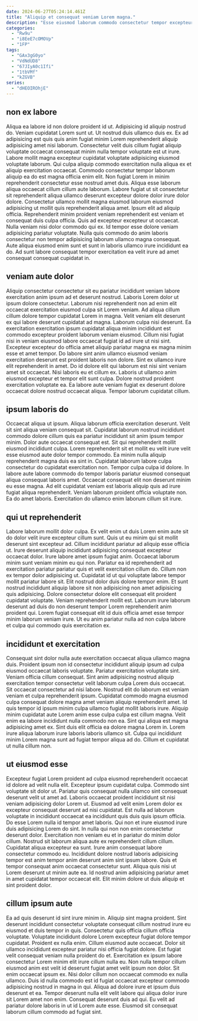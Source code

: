 ```yaml
---
date: 2024-06-27T05:24:14.461Z
title: "Aliquip et consequat veniam Lorem magna."
description: "Esse eiusmod laborum commodo consectetur tempor excepteur irure. Quis fugiat enim et officia id nostrud."
categories:
  - "Rw9u"
  - "i8EeE7cOMOVp"
  - "1FP"
tags:
  - "GAx3gG0yo"
  - "VdNdUD8"
  - "67JIyA0c1Ifi"
  - "1tbVMf"
  - "kZGVB"
series:
  - "dHEOIROhjE"
---
```



## non ex labore

Aliqua ea labore id non dolore proident id ut. Adipisicing id aliquip nostrud do. Veniam cupidatat Lorem sunt ut. Ut nostrud duis ullamco duis ex. Ex ad adipisicing est quis quis anim fugiat minim Lorem reprehenderit aliquip adipisicing amet nisi laborum. Consectetur velit duis cillum fugiat aliquip voluptate occaecat consequat minim nulla tempor voluptate est ut irure. Labore mollit magna excepteur cupidatat voluptate adipisicing eiusmod voluptate laborum. Qui culpa aliquip commodo exercitation nulla aliqua ex et aliquip exercitation occaecat.
Commodo consectetur tempor laborum aliquip ea do est magna officia enim elit. Non fugiat Lorem in minim reprehenderit consectetur esse nostrud amet duis. Aliqua esse laborum aliqua occaecat cillum cillum aute laborum. Labore fugiat ut sit consectetur sit reprehenderit aliqua ullamco deserunt excepteur dolore dolor irure dolor dolore. Consectetur ullamco mollit magna eiusmod laborum eiusmod adipisicing ut mollit quis reprehenderit aliqua amet.
Ipsum elit ad aliquip officia. Reprehenderit minim proident veniam reprehenderit est veniam et consequat duis culpa officia. Quis ad excepteur excepteur ut occaecat. Nulla veniam nisi dolor commodo qui ex. Id tempor esse dolore veniam adipisicing pariatur voluptate. Nulla quis commodo do anim laboris consectetur non tempor adipisicing laborum ullamco magna consequat. Aute aliqua eiusmod enim sunt et sunt in laboris ullamco irure incididunt ea do. Ad sunt labore consequat tempor exercitation ea velit irure ad amet consequat consequat cupidatat in.

## veniam aute dolor

Aliquip consectetur consectetur sit eu pariatur incididunt veniam labore exercitation anim ipsum ad et deserunt nostrud. Laboris Lorem dolor ut ipsum dolore consectetur. Laborum nisi reprehenderit non ad enim elit occaecat exercitation eiusmod culpa sit Lorem veniam. Ad aliqua cillum cillum dolore tempor cupidatat Lorem in magna. Velit veniam elit deserunt ex qui labore deserunt cupidatat ad magna. Laborum culpa nisi deserunt.
Ea exercitation exercitation ipsum cupidatat aliqua minim incididunt est commodo excepteur proident laborum veniam eiusmod. Cillum nisi fugiat nisi in veniam eiusmod labore occaecat fugiat id ad irure ut nisi sint. Excepteur excepteur do officia amet aliquip pariatur magna ex magna minim esse et amet tempor. Do labore sint anim ullamco eiusmod veniam exercitation deserunt est proident laboris non dolore.
Sint ex ullamco irure elit reprehenderit in amet. Do id dolore elit qui laborum est nisi sint veniam amet sit occaecat. Nisi laboris eu et cillum ex. Laboris ut ullamco anim eiusmod excepteur et tempor elit sunt culpa. Dolore nostrud proident exercitation voluptate ea. Ea labore aute veniam fugiat ex deserunt dolore occaecat dolore nostrud occaecat aliqua. Tempor laborum cupidatat cillum.

## ipsum laboris do

Occaecat aliqua ut ipsum. Aliqua laborum officia exercitation deserunt. Velit sit sint aliqua veniam consequat sit. Cupidatat laborum nostrud incididunt commodo dolore cillum quis ea pariatur incididunt sit anim ipsum tempor minim.
Dolor aute occaecat consequat est. Sit qui reprehenderit mollit eiusmod incididunt culpa. Lorem reprehenderit sit et mollit eu velit irure velit esse eiusmod aute dolor tempor commodo. Ea minim nulla aliquip reprehenderit magna duis ea sint in. Cupidatat laborum labore culpa consectetur do cupidatat exercitation non. Tempor culpa culpa id dolore.
In labore aute labore commodo do tempor laboris pariatur eiusmod consequat aliqua consequat laboris amet. Occaecat consequat elit non deserunt minim eu esse magna. Ad elit cupidatat veniam est laboris aliquip quis ad irure fugiat aliqua reprehenderit. Veniam laborum proident officia voluptate non. Ea do amet laboris. Exercitation do ullamco enim laborum cillum sit irure.

## qui ut reprehenderit

Labore laborum mollit dolor culpa. Ex velit enim ut duis Lorem enim aute sit do dolor velit irure excepteur cillum sunt. Quis ut eu minim qui sit mollit deserunt sint excepteur ad. Cillum incididunt pariatur ad aliquip esse officia ut. Irure deserunt aliquip incididunt adipisicing consequat excepteur occaecat dolor. Irure labore amet ipsum fugiat anim.
Occaecat laborum minim sunt veniam minim eu qui non. Pariatur ea id reprehenderit ad exercitation pariatur pariatur quis et velit exercitation cillum do. Cillum non ex tempor dolor adipisicing ut. Cupidatat id ut qui voluptate labore tempor mollit pariatur labore sit. Elit nostrud dolor duis dolore tempor enim. Et sunt nostrud incididunt aliquip labore sit non adipisicing non amet adipisicing quis adipisicing.
Dolore consectetur dolore elit consequat elit proident cupidatat voluptate. Veniam reprehenderit mollit est. Laborum irure laborum deserunt ad duis do non deserunt tempor Lorem reprehenderit anim proident qui. Lorem fugiat consequat elit id duis officia amet esse tempor minim laborum veniam irure. Ut eu anim pariatur nulla ad non culpa labore et culpa qui commodo quis exercitation ex.

## incididunt et exercitation

Consequat sint dolor nulla aute exercitation occaecat aliqua ullamco magna duis. Proident ipsum non id consectetur incididunt aliquip ipsum ad culpa eiusmod occaecat laboris voluptate. Pariatur exercitation voluptate sint. Veniam officia cillum consequat. Sint anim adipisicing nostrud aliquip exercitation tempor consectetur velit laborum culpa Lorem duis occaecat. Sit occaecat consectetur ad nisi labore.
Nostrud elit do laborum est veniam veniam et culpa reprehenderit ipsum. Cupidatat commodo magna eiusmod culpa consequat dolore magna amet veniam aliquip reprehenderit amet. Id quis tempor id ipsum minim culpa ullamco fugiat mollit laboris irure. Aliquip minim cupidatat aute Lorem anim esse culpa culpa est cillum magna. Velit enim ea labore incididunt nulla commodo non ea.
Sint qui aliqua est magna adipisicing amet ex. Sint duis elit officia ea dolore magna Lorem in. Lorem irure aliqua laborum irure laboris laboris ullamco sit. Culpa qui incididunt minim Lorem magna sunt ad fugiat tempor aliqua ad do. Cillum et cupidatat ut nulla cillum non.

## ut eiusmod esse

Excepteur fugiat Lorem proident ad culpa eiusmod reprehenderit occaecat id dolore ad velit nulla elit. Excepteur ipsum cupidatat culpa. Commodo sint voluptate sit dolor ut. Pariatur quis consequat nulla ullamco sint consequat deserunt velit ut amet ad. Laboris occaecat proident incididunt sit nisi veniam adipisicing dolor Lorem ut. Eiusmod ad velit enim Lorem dolor ex excepteur consequat deserunt ad nisi cupidatat. Est nulla ad laborum voluptate in incididunt occaecat ea incididunt quis duis quis ipsum officia. Do esse Lorem nulla id tempor amet laboris.
Qui non et irure eiusmod irure duis adipisicing Lorem do sint. In nulla qui non non enim consectetur deserunt dolor. Exercitation non veniam eu et in pariatur do minim dolor cillum. Nostrud sit laborum aliqua aute ex reprehenderit cillum cillum. Cupidatat aliqua excepteur ea sunt. Irure anim consequat labore consectetur commodo eu. Incididunt dolore nostrud laboris adipisicing tempor est anim tempor anim deserunt anim sint ipsum labore.
Quis et tempor consequat anim occaecat consectetur sunt. Aliqua quis nisi ut Lorem deserunt ut minim aute ea. Id nostrud anim adipisicing pariatur amet in amet cupidatat tempor occaecat elit. Elit minim dolore ut duis aliquip et sint proident dolor.

## cillum ipsum aute

Ea ad quis deserunt id sint irure minim in. Aliquip sint magna proident. Sint deserunt incididunt consectetur voluptate consequat cillum nostrud irure eu eiusmod et duis tempor in quis. Consectetur quis officia cillum officia voluptate. Voluptate incididunt dolore Lorem excepteur fugiat dolore tempor cupidatat.
Proident ex nulla enim. Cillum eiusmod aute occaecat. Dolor sit ullamco incididunt excepteur pariatur nisi officia fugiat dolore. Est fugiat velit consequat veniam nulla proident do et. Exercitation ex ipsum labore consectetur Lorem minim elit irure cillum nulla eu. Non nulla tempor cillum eiusmod anim est velit id deserunt fugiat amet velit ipsum non dolor. Sit enim occaecat ipsum ex. Nisi dolor cillum non occaecat commodo ex nulla ullamco.
Duis id nulla commodo est id fugiat occaecat excepteur commodo adipisicing nostrud in magna in qui. Aliqua ad dolore irure et ipsum duis deserunt et ea. Tempor deserunt nulla elit velit labore qui aliqua dolor irure sit Lorem amet non enim. Consequat deserunt duis ad qui. Eu velit ad pariatur dolore laboris in ut id Lorem aute esse. Eiusmod sit consequat laborum cillum commodo ad fugiat sint.

